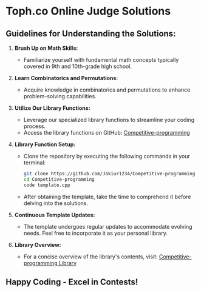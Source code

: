 # Toph.co Online Judge Solutions

## Guidelines for Understanding the Solutions:

1. **Brush Up on Math Skills:**
   - Familiarize yourself with fundamental math concepts typically covered in 9th and 10th-grade high school.

2. **Learn Combinatorics and Permutations:**
   - Acquire knowledge in combinatorics and permutations to enhance problem-solving capabilities.

3. **Utilize Our Library Functions:**
   - Leverage our specialized library functions to streamline your coding process.
   - Access the library functions on GitHub: [Competitive-programming](https://github.com/Jakiur1234/Competitive-programming)

4. **Library Function Setup:**
   - Clone the repository by executing the following commands in your terminal:
     ```bash
     git clone https://github.com/Jakiur1234/Competitive-programming
     cd Competitive-programming
     code template.cpp
     ```
   - After obtaining the template, take the time to comprehend it before delving into the solutions.

5. **Continuous Template Updates:**
   - The template undergoes regular updates to accommodate evolving needs. Feel free to incorporate it as your personal library.

6. **Library Overview:**
   - For a concise overview of the library's contents, visit: [Competitive-programming Library](https://github.com/Jakiur1234/Competitive-programming)

## Happy Coding - Excel in Contests!
